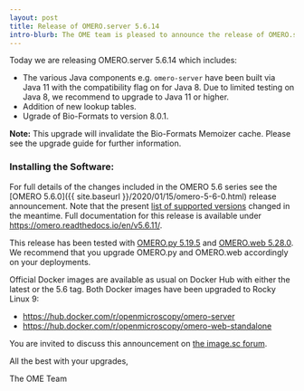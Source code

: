 ```yaml
---
layout: post
title: Release of OMERO.server 5.6.14
intro-blurb: The OME team is pleased to announce the release of OMERO.server 5.6.14
---
```


Today we are releasing OMERO.server 5.6.14 which includes:

- The  various Java components e.g. ``omero-server`` have been built via Java 11 with the compatibility flag on for Java 8.
Due to limited testing on Java 8, we recommend to upgrade to Java 11 or higher.
- Addition of new lookup tables.
- Ugrade of Bio-Formats to version 8.0.1.

**Note:** This upgrade will invalidate the Bio-Formats Memoizer cache. Please see the upgrade guide for further information.

### Installing the Software:

For full details of the changes included in the OMERO 5.6 series see the
[OMERO 5.6.0]({{ site.baseurl }}/2020/01/15/omero-5-6-0.html) release
announcement. Note that the present [list of supported versions](https://omero.readthedocs.io/en/v5.6.11/sysadmins/version-requirements.html) changed in the meantime. Full documentation for this release is available
under <https://omero.readthedocs.io/en/v5.6.11/>.

This release has been tested with
[OMERO.py 5.19.5](https://pypi.org/project/omero-py/5.19.5/) and
[OMERO.web 5.28.0](https://pypi.org/project/omero-web/5.28.0/). We
recommend that you upgrade OMERO.py and OMERO.web accordingly on your deployments.

Official Docker images are available as usual on Docker Hub with either
the latest or the 5.6 tag. Both Docker images have been upgraded to Rocky Linux 9:

* <https://hub.docker.com/r/openmicroscopy/omero-server>
* <https://hub.docker.com/r/openmicroscopy/omero-web-standalone>


You are invited to discuss this announcement on
[the image.sc forum](https://forum.image.sc/tags/c/data-management/omero).

All the best with your upgrades,

The OME Team
